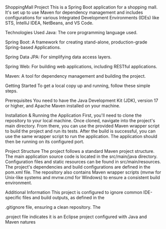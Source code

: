 ShoppingMall Project
This is a Spring Boot application for a shopping mall. It's set up to use Maven for dependency management and includes configurations for various Integrated Development Environments (IDEs) like STS, IntelliJ IDEA, NetBeans, and VS Code.

Technologies Used
Java: The core programming language used.

Spring Boot: A framework for creating stand-alone, production-grade Spring-based Applications.

Spring Data JPA: For simplifying data access layers.

Spring Web: For building web applications, including RESTful applications.

Maven: A tool for dependency management and building the project.

Getting Started
To get a local copy up and running, follow these simple steps.

Prerequisites
You need to have the Java Development Kit (JDK), version 17 or higher, and Apache Maven installed on your machine.

Installation & Running the Application
First, you'll need to clone the repository to your local machine. Once cloned, navigate into the project's main directory. From there, you can use the provided Maven wrapper script to build the project and run its tests. After the build is successful, you can use the same wrapper script to run the application. The application should then be running on its configured port.

Project Structure
The project follows a standard Maven project structure. The main application source code is located in the src/main/java directory. Configuration files and static resources can be found in src/main/resources. The project's dependencies and build configurations are defined in the pom.xml file. The repository also contains Maven wrapper scripts (mvnw for Unix-like systems and mvnw.cmd for Windows) to ensure a consistent build environment.

Additional Information
This project is configured to ignore common IDE-specific files and build outputs, as defined in the 

.gitignore file, ensuring a clean repository. The 

.project file indicates it is an Eclipse project configured with Java and Maven natures

